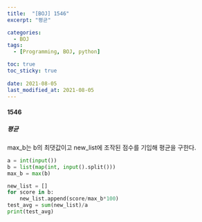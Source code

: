 ```yaml
---
title:  "[BOJ] 1546"
excerpt: "평균"

categories:
  - BOJ
tags:
  - [Programming, BOJ, python]

toc: true
toc_sticky: true
 
date: 2021-08-05
last_modified_at: 2021-08-05
---
```


#### 1546
##### 평균
max_b는 b의 최댓값이고
new_list에 조작된 점수를 기입해 평균을 구한다.
```python
a = int(input())
b = list(map(int, input().split()))
max_b = max(b)

new_list = []
for score in b:
    new_list.append(score/max_b*100)
test_avg = sum(new_list)/a
print(test_avg)
```